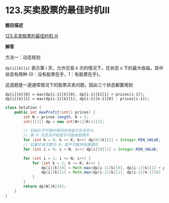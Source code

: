 # 123.买卖股票的最佳时机III

**题目描述**

[123.买卖股票的最佳时机 III](https://leetcode-cn.com/problems/best-time-to-buy-and-sell-stock-iii/)

**解答**

方法一：动态规划

`dp[i][k][s]` 表示第 i 天，允许交易 k 次的情况下，在状态 s 下的最大收益。其中状态有两种 {0：没有股票在手，1：有股票在手}。

这道题是一道通常情况下的股票买卖问题，因此三个状态都要用到

```
dp[i][k][0] = max(dp[i-1][k][0], dp[i-1][k][1] + prices[i-1]);
dp[i][k][1] = max(dp[i-1][k][1], dp[i-1][k-1][0] - prices[i-1]);
```

```java
class Solution {
    public int maxProfit(int[] prices) {
        int N = prices.length, K = 2;
        int[][][] dp = new int[N+1][K+1][2];

        // 初始化不可能的情况的收益为负无穷大
        // 第 0 天还没开始是不可能有股票的
        for (int k = 0; k <= K; k++) dp[0][k][1] = Integer.MIN_VALUE;
        // 如果交易次数为 0，是不可能持有股票的
        for (int i = 0; i < N; i++) dp[i][0][1] = Integer.MIN_VALUE;

        for (int i = 1; i <= N; i++) {
            for (int k = 1; k <= K; k++) {
                dp[i][k][0] = Math.max(dp[i-1][k][0], dp[i-1][k][1] + prices[i-1]);
                dp[i][k][1] = Math.max(dp[i-1][k][1], dp[i-1][k-1][0] - prices[i-1]);
            }
        }
        return dp[N][K][0];
    }
}
```